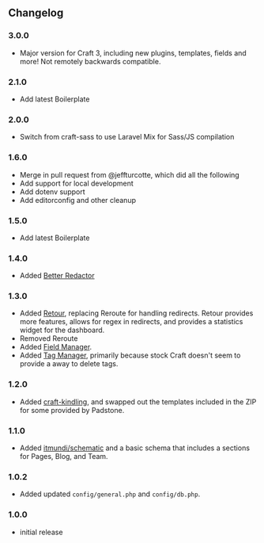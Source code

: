 Changelog
---------

### 3.0.0

* Major version for Craft 3, including new plugins, templates, fields and more! Not remotely backwards compatible.

### 2.1.0

* Add latest Boilerplate

### 2.0.0

* Switch from craft-sass to use Laravel Mix for Sass/JS compilation

### 1.6.0

* Merge in pull request from @jeffturcotte, which did all the following
* Add support for local development
* Add dotenv support
* Add editorconfig and other cleanup

### 1.5.0

* Add latest Boilerplate

### 1.4.0

* Added [Better Redactor](https://github.com/imarc/craft-betterreddactor)

### 1.3.0

* Added [Retour](https://github.com/nystudio107/retour), replacing Reroute for
  handling redirects. Retour provides more features, allows for regex in
  redirects, and provides a statistics widget for the dashboard.
* Removed Reroute
* Added [Field Manager](https://github.com/engram-design/FieldManager).
* Added [Tag Manager](https://github.com/boboldehampsink/tagmanager), primarily
  because stock Craft doesn't seem to provide a away to delete tags.

### 1.2.0

* Added [craft-kindling](https://github.com/imarc/craft-kindling), and swapped
  out the templates included in the ZIP for some provided by Padstone.

### 1.1.0

* Added [itmundi/schematic](https://github.com/itmundi/schematic) and a basic
  schema that includes a sections for Pages, Blog, and Team.

### 1.0.2

* Added updated `config/general.php` and `config/db.php`.

### 1.0.0

* initial release
